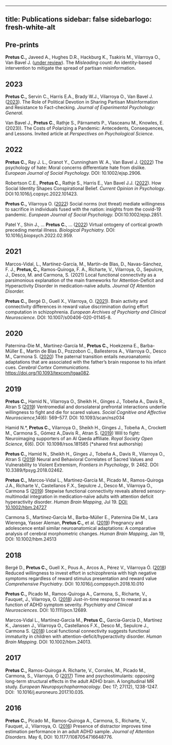 
---
title: Publications
sidebar: false
sidebarlogo: fresh-white-alt
---

## Pre-prints

**Pretus C.,** Javeed A., Hughes D.R., Hackburg K., Tsakiris M., Vilarroya O., Van Bavel J. ([under review](https://psyarxiv.com/7j26y/)). The *Misleading* count: An identity-based intervention to mitigate the spread of partisan misinformation. 

## 2023

**Pretus C.,** Servin C., Harris E.A., Brady W.J., Vilarroya O., Van Bavel J. ([2023](https://psycnet.apa.org/fulltext/2023-83147-001.html)). The Role of Political Devotion in Sharing Partisan Misinformation and Resistance to Fact-checking. *Journal of Experimental Psychology: General.*

Van Bavel J., **Pretus C.**, Rathje S., Pärnamets P., Vlasceanu M., Knowles, E. (2023)). The Costs of Polarizing a Pandemic: Antecedents, Consequences, and Lessons. Invited article at *Perspectives on Psychological Science*.


## **2022**

**Pretus C.,** Ray J. L., Granot Y., Cunningham W. A., Van Bavel J. ([2022](https://onlinelibrary.wiley.com/doi/10.1002/ejsp.2906)) The psychology of hate: Moral concerns differentiate hate from dislike. *European Journal of Social Psychology.* DOI: 10.1002/ejsp.2906.

Robertson C.E., **Pretus C.,** Rathje S., Harris E., Van Bavel J.J. ([2022](https://www.sciencedirect.com/science/article/pii/S2352250X22001440)). How Social Identity Shapes Conspirational Belief. *Current Opinion in Psychology*. DOI:10.1016/j.copsyc.2022.101423.

**Pretus C.,** Vilarroya O. ([2022](https://onlinelibrary.wiley.com/doi/10.1002/ejsp.2851)) Social norms (not threat) mediate willingness to sacrifice in individuals fused with the nation: insights from the covid-19 pandemic. *European Journal of Social Psychology.* DOI:10.1002/ejsp.2851.

Patel Y., Shin J., … **Pretus C.**, … ([2022](https://www.sciencedirect.com/science/article/pii/S0006322322010678)) Virtual ontogeny of cortical growth preceding mental illness. *Biological Psychiatry.* DOI: 10.1016/j.biopsych.2022.02.959.

## **2021**

Marcos-Vidal, L., Martínez-García, M., Martín-de Blas, D., Navas-Sánchez, F. J., **Pretus, C.,** Ramos-Quiroga, F. A., Richarte, V., Vilarroya, O., Sepulcre, J., Desco, M. and Carmona, S. (2021) Local functional connectivity as a parsimonious explanation of the main frameworks for Attention-Deficit and Hyperactivity Disorder in medication-naïve adults. *Journal Of Attention Disorder.*

**Pretus C.,** Bergé D., Guell X., Vilarroya, O. ([2021](https://pubmed.ncbi.nlm.nih.gov/32494887/)). Brain activity and connectivity differences in reward value discrimination during effort computation in schizophrenia. *European Archives of Psychiarty and Clinical Neuroscience*. DOI: 10.1007/s00406-020-01145-8.

## **2020**

Paternina-Die M., Martínez-García M., **Pretus C.,** Hoekzema E., Barba-Müller E., Martín de Blas D., Pozzobon C., Ballesteros A., Vilarroya O., Desco M., Carmona S. ([2020](https://academic.oup.com/cercorcomms/article/1/1/tgaa082/5955504)) The paternal transition entails neuroanatomic adaptations that are associated with the father’s brain response to his infant cues. *Cerebral Cortex Communications*. https://doi.org/10.1093/texcom/tgaa082.

## **2019**

**Pretus C.,** Hamid N., Vilarroya O., Sheikh H., Ginges J., Tobeña A., Davis R., Atran S ([2019](https://academic.oup.com/scan/article/14/6/569/5486105)) Ventromedial and dorsolateral prefrontal interactions underlie willingness to fight and die for scared values. *Social Cognitive and Affective Neuroscience*,14(6): 569–577. DOI: 10.1093/scan/nsz034

Hamid N.*, **Pretus C.,** Vilarroya O., Sheikh H., Ginges J., Tobeña A., Crockett M., Carmona S., Gómez A.,Davis R., Atran S. ([2019](https://royalsocietypublishing.org/doi/10.1098/rsos.181585)) Will to fight: Neuroimaging supporters of an Al Qaeda affiliate. *Royal Society Open Science*, 6(6). DOI: 10.1098/rsos.181585 (*shared first authorship)

**Pretus C.,** Hamid N., Sheikh H., Ginges J., Tobeña A., Davis R., Vilarroya O., Atran S ([2019](https://www.frontiersin.org/articles/10.3389/fpsyg.2018.02462/full)) Neural and Behavioral Correlates of Sacred Values and Vulnerability to Violent Extremism, *Frontiers in Psychology*, 9: 2462. DOI: 10.3389/fpsyg.2018.02462.

**Pretus C.,** Marcos‐Vidal L., Martínez‐García M., Picado M., Ramos-Quiroga J.A., Richarte V., Castellanos F.X., Sepulcre J., Desco M., Vilarroya O., Carmona S ([2019](https://onlinelibrary.wiley.com/doi/epdf/10.1002/hbm.24727)) Stepwise functional connectivity reveals altered sensory‐multimodal integration in medication‐naïve adults with attention deficit hyperactivity disorder. *Human Brain Mapping*, Jul 19. [DOI: 10.1002/hbm.24727](https://doi.org/10.1002/hbm.24727)

Carmona S., Martínez‐García M., Barba-Müller E., Paternina Die M., Lara Wierenga, Yasser Aleman, **Pretus C.,** et al. ([2019](https://pubmed.ncbi.nlm.nih.gov/30663172/)) Pregnancy and adolescence entail similar neuroanatomical adaptations: A comparative analysis of cerebral morphometric changes. *Human Brain Mapping*, Jan 19, DOI: 10.1002/hbm.24513

## **2018**

Bergé D., **Pretus C.,** Guell X., Pous A., Arcos A., Pérez V., Vilarroya Ó. ([2018](https://www.sciencedirect.com/science/article/abs/pii/S0010440X18301731?via%3Dihub)) Reduced willingness to invest effort in schizophrenia with high negative symptoms regardless of reward stimulus presentation and reward value *Comprehensive Psychiatry*. DOI: 10.1016/j.comppsych.2018.10.010

**Pretus C.,** Picado M., Ramos-Quiroga A., Carmona, S., Richarte, V., Fauquet, J., Vilarroya, O. ([2018](https://onlinelibrary.wiley.com/doi/10.1111/pcn.12689)) Just-in-time response to reward as a function of ADHD symptom severity. *Psychiatry and Clinical Neurosciences*. DOI: 10.1111/pcn.12689.

Marcos‐Vidal L., Martínez‐García M., **Pretus C.,** Garcia‐Garcia D., Martínez K., Janssen J., Vilarroya O., Castellanos F.X., Desco M., Sepulcre J., Carmona S. ([2018](https://www.ncbi.nlm.nih.gov/pmc/articles/PMC6866394/)) Local functional connectivity suggests functional immaturity in children with attention-deficit/hyperactivity disorder. *Human Brain Mapping*. DOI: 10.1002/hbm.24013.

## **2017**

**Pretus C.,** Ramos-Quiroga A. Richarte, V., Corrales, M., Picado M., Carmona, S., Vilarroya, O ([2017](https://www.sciencedirect.com/science/article/abs/pii/S0924977X17309811?via%3Dihub)) Time and psychostimulants: opposing long-term structural effects in the adult ADHD brain. A longitudinal MR study. *European Neuropsychopharmacology*. Dec 17; 27(12), 1238-1247. DOI:  10.1016/j.euroneuro.2017.10.035.

## **2016**

**Pretus C.,** Picado M., Ramos-Quiroga A., Carmona, S., Richarte, V., Fauquet, J., Vilarroya, O. ([2016](https://journals.sagepub.com/doi/abs/10.1177/1087054716648776)) Presence of distractor improves time estimation performance in an adult ADHD sample. *Journal of Attention Disorders.* May 6, DOI: 10.1177/1087054716648776.
